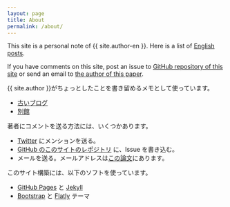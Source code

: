 ```yaml
---
layout: page
title: About
permalink: /about/
---
```


This site is a personal note of {{ site.author-en }}. Here is a list of <a href="http://sekika.github.io/tags/english/index.html">English posts</a>.

If you have comments on this site, post an issue to <a href="https://github.com/sekika/sekika.github.io">GitHub repository of this site</a> or send an email to <a href="http://www.sciencedirect.com/science/article/pii/S0016706115000622">the author of this paper</a>.

{{ site.author }}がちょっとしたことを書き留めるメモとして使っています。

<ul>
<li><a href="http://seki.sblo.jp/">古いブログ</a></li>
<li><a href="http://researchmap.jp/sekik/%E3%83%96%E3%83%AD%E3%82%B0/">別館</a></li>
</ul>

著者にコメントを送る方法には、いくつかあります。

<ul>
<li><a href="http://twitter.com/seki/">Twitter</a> にメンションを送る。</li>
<li><a href="https://github.com/sekika/sekika.github.io">GitHub のこのサイトのレポジトリ</a> に、Issue を書き込む。</li>
<li>メールを送る。メールアドレスは<a href="http://www.sciencedirect.com/science/article/pii/S0016706115000622">この論文</a>にあります。</li>
</ul>

このサイト構築には、以下のソフトを使っています。
<ul>
<li><a href="https://pages.github.com/">GitHub Pages</a> と <a href="http://jekyllrb.com/">Jekyll</a></li>
<li><a href="http://builtwithbootstrap.com/">Bootstrap</a> と <a href="http://bootswatch.com/flatly/">Flatly</a> テーマ</li>
</ul>

